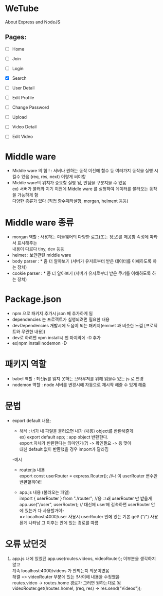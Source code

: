 # WeTube 

About Express and NodeJS  
 
 ## Pages:

- [ ] Home
- [ ] Join
- [ ] Login
- [x] Search
- [ ] User Detail
- [ ] Edit Profile
- [ ] Change Password
- [ ] Upload
- [ ] Video Detail
- [ ] Edit Video


# Middle ware

- Middle ware 의 힘 ! : 서버나 원하는 동작 이전에 함수 등 여러가지 동작을 실행 시킬수 있음 (req, res, next) 이렇게 써야함  
- Middle ware의 위치가 중요함 실행 됨, 안됨을 구분지을 수 있음  
ex) 서버가 불러와 지기 이전에 Middle ware 를 실행하여 데이터를 불러오는 동작을 가능하게 함  
다양한 종류가 있다 (직접 함수제작실행, morgan, helment 등등)  

# Middle ware 종류

- morgan 역할 : 사용하는 미들웨어의 다양한 로그(또는 정보)를 제공함 속성에 따라서 표시해주는   
내용이 다르다 tiny, dev 등등   
- helmet : 보안관련 middle ware  
- body parser : * 좀 더 알아보기 (서버가 유저로부터 받은 데이터를 이해하도록 하는 장치)  
- cookie parser : * 좀 더 알아보기 (서버가 유저로부터 받은 쿠키를 이해하도록 하는 장치)  

# Package.json

- npm 으로 패키지 추가시 json 에 추가하게 됨   
- dependencies 는 프로젝트가 실행되려면 필요한 내용  
- devDependencies 개발시에 도움이 되는 패키지(emmet 과 비슷한 느낌 [프로젝트와 무관한 내용])  
- dev로 하려면 npm install시 맨 마지막에 -D 추가   
- ex)npm install nodemon -D

# 패키지 역할
- babel 역할 : 최신js를 읽지 못하는 브라우저를 위해 읽을수 있는 js 로 변경  
- nodemon 역할 : node 서버를 변경시에 자동으로 재시작 해줄 수 있게 해줌  


# 문법 
  - export default 내용;  
    - 해석 : 너가 내 파일을 불러오면 내가 (내용) object를 반환해줄게   
    ex) export default app; : app object 반환한다.  
    export 자체가 반환한다는 의미인가(?) -> 확인필요 -> 응 맞아   
    대신 default 없이 반환했을 경우 import가 달라짐  

    -예시 
      - router.js 내용  
        export const userRouter = express.Router();  //나 이 userRouter 변수만 반환할꺼야!!   

      - app.js 내용 (불러오는 파일)  
        import { userRouter } from "./router";  //응 그래 userRouter 만 받을게  
        app.use("/user", userRouter); // 대신에 user에 접속하면 userRouter 안에 있는거 다 사용할거야-  
        => localhost:4000/user 사용시 userRouter 안에 있는 기본 get! ("/") 사용된게 나타남 그 이후는 안에 있는 경로를 따름  


# 오류 났던것 
1. app.js 내에 있었던 app.use(routes.videos, videoRouter); 이부분을 생각하지않고   
계속 localhost:4000/videos 가 안되는지 의문이였음     
해결 => videoRouter 부분에 있는 !!사이에 내용을 수정했음    
routes.video -> routes.home 경로가 그러면 원하는대로 됨   
videoRouter.get(!routes.home!, (req, res) => res.send("Videos"));    


